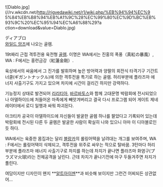 ![Diablo.jpg](//rv.wkcdn.net/http://rigvedawiki.net/r1/wiki.php/%EB%94%94%EC%9
5%84%EB%B8%94%EB%A1%9C%28%EC%99%80%EC%9D%BC%EB%93%9C%20%EC%95%94%EC%A6%88%29?a
ction=download&value=Diablo.jpg)

  
ディアブロ  
[와일드 암즈](%EC%99%80%EC%9D%BC%EB%93%9C%20%EC%95%94%EC%A6%88.md)에 나오는 골렘.

19t짜리 근접 격투전용 육전형 [골렘](%EA%B3%A8%EB%A0%98.md). 이명은 WA에서는 진홍의 폭풍（真紅の暴風）, WA
: F에서는 홍련금강（紅蓮金剛）.

육상에서의 싸움에서 그 진가를 발휘하며 높은 방어력과 양팔의 회전식 타격기구 기간트 너클(ギガントナックル)에 의한 격투전을 특기로 하는
골렘. 허리부분에 플라즈마 에너지 사출기구도 가지고 있으며 차지에 시간이 걸리긴 하지만 강력하다.

기능정지 상태로 발견되어 [리리티아](%EB%A6%AC%EB%A6%AC%ED%8B%B0%EC%95%84.md),
[바르바토스](%EB%B0%94%EB%A5%B4%EB%B0%94%ED%86%A0%EC%8A%A4.md)와 함께 고대문명 박람회에
전시되었으나 아델하이드에 처들어온 마족에게 빼앗겨버리고 결국 다시 프로그램 되어 게이트 제네레이터에서 로디 일행과 싸워 파괴된다.

아크티카 공국이 아델하이드에 자신들이 발굴한 골렘 하나를 팔았다고 기록되어 있는데 박람회에 전시된 다른 두 골렘은 발굴한 사람이 확실히 나와
있으니 아마 이 디아블로인듯 하다.  
  
WA에서는 육중한 몸집과는 달리 [블랑카](%EB%B8%94%EB%9E%91%EC%B9%B4.md)의 롤링어택을 날려대는 개그를
보여주며, WA : F에서는 롤링어택이 삭제되고, 격투전을 위주로 싸우는 적으로 탈바꿈. 3턴마다 허리부분에 플라즈마 에너지 사출기구로
차지를 하는데 차지가 끝나면 플라즈마 화염구(プラズマ火球)라는 전체공격을 날린다. 근데 차지가 끝나기전에 마구 두들겨주면 차지가 풀린다.

여담이지만 디자인이 왠지
**[알트아이젠](%EC%95%8C%ED%8A%B8%EC%95%84%EC%9D%B4%EC%A0%A0.md)**과 비슷해 보이지만 그런건
어찌되든 상관없어...

